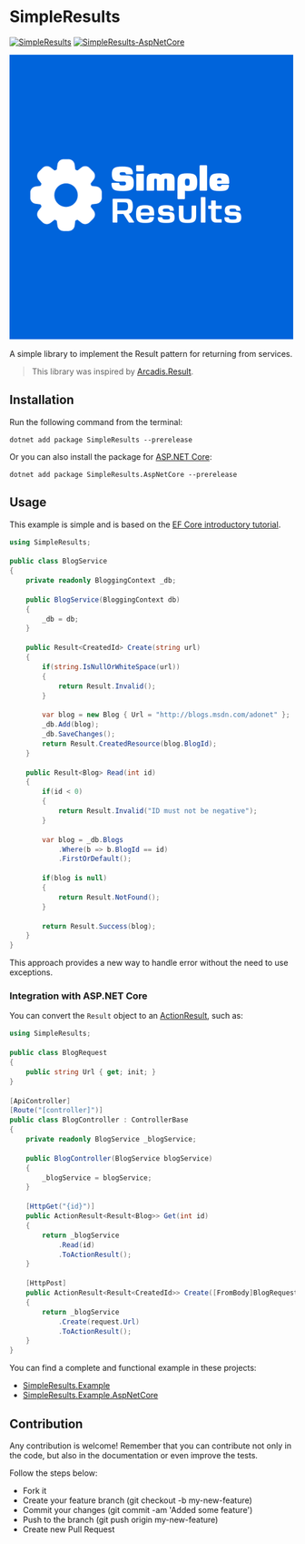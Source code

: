 # SimpleResults

[![SimpleResults](https://img.shields.io/nuget/vpre/SimpleResults?label=SimpleResults%20-%20nuget)](https://www.nuget.org/packages/SimpleResults)
[![SimpleResults-AspNetCore](https://img.shields.io/nuget/vpre/SimpleResults.AspNetCore?label=SimpleResults.AspNetCore%20-%20nuget)](https://www.nuget.org/packages/SimpleResults.AspNetCore)

[![SimpleResults-logo](https://raw.githubusercontent.com/MrDave1999/SimpleResults/master/SimpleResults-logo.png)](https://github.com/MrDave1999/SimpleResults)

A simple library to implement the Result pattern for returning from services.

> This library was inspired by [Arcadis.Result](https://github.com/ardalis/Result).

## Installation

Run the following command from the terminal:
```
dotnet add package SimpleResults --prerelease
```
Or you can also install the package for [ASP.NET Core](https://learn.microsoft.com/en-us/aspnet/core/introduction-to-aspnet-core?view=aspnetcore-7.0):
```
dotnet add package SimpleResults.AspNetCore --prerelease
```

## Usage

This example is simple and is based on the [EF Core introductory tutorial](https://learn.microsoft.com/en-us/ef/core/get-started/overview/first-app?tabs=netcore-cli).
```cs
using SimpleResults;

public class BlogService
{
    private readonly BloggingContext _db;

    public BlogService(BloggingContext db)
    {
        _db = db;
    }

    public Result<CreatedId> Create(string url)
    {
        if(string.IsNullOrWhiteSpace(url))
        {
            return Result.Invalid();
        }

        var blog = new Blog { Url = "http://blogs.msdn.com/adonet" };
        _db.Add(blog);
        _db.SaveChanges();
        return Result.CreatedResource(blog.BlogId);
    }

    public Result<Blog> Read(int id)
    {
        if(id < 0)
        {
            return Result.Invalid("ID must not be negative");
        }

        var blog = _db.Blogs
            .Where(b => b.BlogId == id)
            .FirstOrDefault();

        if(blog is null)
        {
            return Result.NotFound();
        }

        return Result.Success(blog);
    }
}
```
This approach provides a new way to handle error without the need to use exceptions.

### Integration with ASP.NET Core

You can convert the `Result` object to an [ActionResult<T>](https://learn.microsoft.com/en-us/dotnet/api/microsoft.aspnetcore.mvc.actionresult-1?view=aspnetcore-7.0), such as:
```cs
using SimpleResults;

public class BlogRequest 
{ 
    public string Url { get; init; }
}

[ApiController]
[Route("[controller]")]
public class BlogController : ControllerBase
{
    private readonly BlogService _blogService;

    public BlogController(BlogService blogService)
    {
        _blogService = blogService;
    }

    [HttpGet("{id}")]
    public ActionResult<Result<Blog>> Get(int id)
    {
        return _blogService
            .Read(id)
            .ToActionResult();
    }

    [HttpPost]
    public ActionResult<Result<CreatedId>> Create([FromBody]BlogRequest request)
    {
        return _blogService
            .Create(request.Url)
            .ToActionResult();
    }
}
```

You can find a complete and functional example in these projects:
- [SimpleResults.Example](https://github.com/MrDave1999/SimpleResults/tree/master/samples/SimpleResults.Example)
- [SimpleResults.Example.AspNetCore](https://github.com/MrDave1999/SimpleResults/tree/master/samples/SimpleResults.Example.AspNetCore)

## Contribution

Any contribution is welcome! Remember that you can contribute not only in the code, but also in the documentation or even improve the tests.

Follow the steps below:

- Fork it
- Create your feature branch (git checkout -b my-new-feature)
- Commit your changes (git commit -am 'Added some feature')
- Push to the branch (git push origin my-new-feature)
- Create new Pull Request